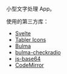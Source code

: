 小型文字处理 App。

使用的第三方库：

- [Svelte](https://svelte.dev)
- [Tabler Icons](https://tablericons.com/)
- [Bulma](https://bulma.io/)
- [bulma-checkradio](https://wikiki.github.io/form/checkradio/)
- [js-base64](https://github.com/dankogai/js-base64)
- [CodeMirror](codemirror.net/)